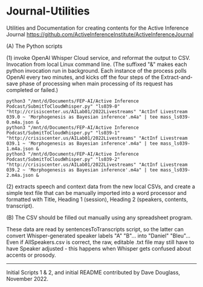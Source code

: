 # Journal-Utilities
Utilities and Documentation for creating contents for the Active Inference Journal
https://github.com/ActiveInferenceInstitute/ActiveInferenceJournal

(A) The Python scripts

(1) invoke OpenAI Whisper Cloud service, and reformat the output to CSV.
Invocation from local Linux command line. (The suffixed "&" makes each python invocation run in background. Each instance of the process polls OpenAI every two minutes, and kicks off the four steps of the Extract-and-save phase of processing when main processing of its request has completed or failed.)  
```
python3 "/mnt/d/Documents/FEP-AI/Active Inference Podcast/SubmitToCloudWhisper.py" "ls039-0" "http://crisiscenter.us/AILab01/2022Livestreams" "ActInf Livestream 039.0 ~ 'Morphogenesis as Bayesian inference'.m4a" | tee mass_ls039-0.m4a.json &
python3 "/mnt/d/Documents/FEP-AI/Active Inference Podcast/SubmitToCloudWhisper.py" "ls039-1" "http://crisiscenter.us/AILab01/2022Livestreams" "ActInf Livestream 039.1 ~ 'Morphogenesis as Bayesian inference'.m4a" | tee mass_ls039-1.m4a.json &
python3 "/mnt/d/Documents/FEP-AI/Active Inference Podcast/SubmitToCloudWhisper.py" "ls039-2" "http://crisiscenter.us/AILab01/2022Livestreams" "ActInf Livestream 039.2 ~ 'Morphogenesis as Bayesian inference'.m4a" | tee mass_ls039-2.m4a.json &
```
(2) extracts speech and context data from the new local CSVs, and create a simple text file that can be manually imported into a word processor and formatted with Title, Heading 1 (session), Heading 2 (speakers, contents, transcript).


(B) The CSV should be filled out manually using any spreadsheet program.

These data are read by sentencesToTranscripts script, so the latter can convert Whisper-generated speaker labels "A" "B"... into "Daniel" "Bleu"...
Even if AllSpeakers.csv is correct, the raw, editable .txt file may still have to have Speaker adjusted - this happens when Whisper gets confused about accents or prosody.


--------

Initial Scripts 1 & 2, and initial README contributed by Dave Douglass, November 2022. 
